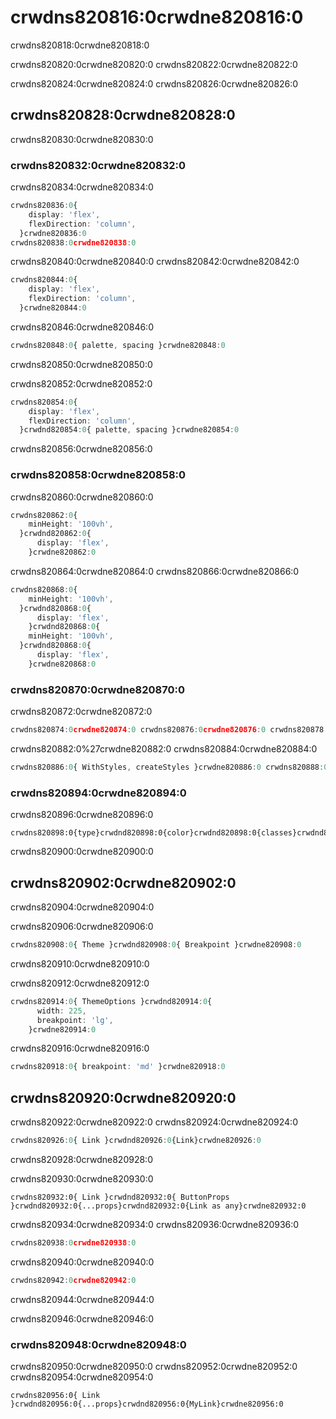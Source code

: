 # crwdns820816:0crwdne820816:0

<p class="description">crwdns820818:0crwdne820818:0</p>

crwdns820820:0crwdne820820:0 crwdns820822:0crwdne820822:0

crwdns820824:0crwdne820824:0 crwdns820826:0crwdne820826:0

## crwdns820828:0crwdne820828:0

crwdns820830:0crwdne820830:0

### crwdns820832:0crwdne820832:0

crwdns820834:0crwdne820834:0

```ts
crwdns820836:0{
    display: 'flex',
    flexDirection: 'column',
  }crwdne820836:0
crwdns820838:0crwdne820838:0
```

crwdns820840:0crwdne820840:0 crwdns820842:0crwdne820842:0

```ts
crwdns820844:0{
    display: 'flex',
    flexDirection: 'column',
  }crwdne820844:0
```

crwdns820846:0crwdne820846:0

```ts
crwdns820848:0{ palette, spacing }crwdne820848:0
```

crwdns820850:0crwdne820850:0

crwdns820852:0crwdne820852:0

```ts
crwdns820854:0{
    display: 'flex',
    flexDirection: 'column',
  }crwdnd820854:0{ palette, spacing }crwdne820854:0
```

crwdns820856:0crwdne820856:0

### crwdns820858:0crwdne820858:0

crwdns820860:0crwdne820860:0

```ts
crwdns820862:0{
    minHeight: '100vh',
  }crwdnd820862:0{
      display: 'flex',
    }crwdne820862:0
```

crwdns820864:0crwdne820864:0 crwdns820866:0crwdne820866:0

```ts
crwdns820868:0{
    minHeight: '100vh',
  }crwdnd820868:0{
      display: 'flex',
    }crwdnd820868:0{
    minHeight: '100vh',
  }crwdnd820868:0{
      display: 'flex',
    }crwdne820868:0
```

### crwdns820870:0crwdne820870:0

crwdns820872:0crwdne820872:0

```ts
crwdns820874:0crwdne820874:0 crwdns820876:0crwdne820876:0 crwdns820878:0crwdne820878:0 crwdns820880:0crwdne820880:0
```

crwdns820882:0%27crwdne820882:0 crwdns820884:0crwdne820884:0

```ts
crwdns820886:0{ WithStyles, createStyles }crwdne820886:0 crwdns820888:0crwdne820888:0 crwdns820890:0crwdne820890:0 crwdns820892:0crwdne820892:0
```

### crwdns820894:0crwdne820894:0

crwdns820896:0crwdne820896:0

```tsx
crwdns820898:0{type}crwdnd820898:0{color}crwdnd820898:0{classes}crwdnd820898:0{text}crwdnd820898:0{type}crwdnd820898:0{color}crwdnd820898:0{classes}crwdnd820898:0{text}crwdne820898:0
```

crwdns820900:0crwdne820900:0

## crwdns820902:0crwdne820902:0

crwdns820904:0crwdne820904:0

crwdns820906:0crwdne820906:0

```ts
crwdns820908:0{ Theme }crwdnd820908:0{ Breakpoint }crwdne820908:0
```

crwdns820910:0crwdne820910:0

crwdns820912:0crwdne820912:0

```ts
crwdns820914:0{ ThemeOptions }crwdnd820914:0{
      width: 225,
      breakpoint: 'lg',
    }crwdne820914:0
```

crwdns820916:0crwdne820916:0

```ts
crwdns820918:0{ breakpoint: 'md' }crwdne820918:0
```

## crwdns820920:0crwdne820920:0

crwdns820922:0crwdne820922:0 crwdns820924:0crwdne820924:0

```jsx
crwdns820926:0{ Link }crwdnd820926:0{Link}crwdne820926:0
```

crwdns820928:0crwdne820928:0

crwdns820930:0crwdne820930:0

```tsx
crwdns820932:0{ Link }crwdnd820932:0{ ButtonProps }crwdnd820932:0{...props}crwdnd820932:0{Link as any}crwdne820932:0
```

crwdns820934:0crwdne820934:0 crwdns820936:0crwdne820936:0

```ts
crwdns820938:0crwdne820938:0
```

crwdns820940:0crwdne820940:0

```ts
crwdns820942:0crwdne820942:0
```

crwdns820944:0crwdne820944:0

crwdns820946:0crwdne820946:0

### crwdns820948:0crwdne820948:0

crwdns820950:0crwdne820950:0 crwdns820952:0crwdne820952:0 crwdns820954:0crwdne820954:0

```tsx
crwdns820956:0{ Link }crwdnd820956:0{...props}crwdnd820956:0{MyLink}crwdne820956:0
```